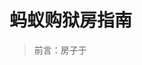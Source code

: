 # 蚂蚁购狱房指南

> 前言：房子于 

<!--stackedit_data:
eyJoaXN0b3J5IjpbLTExNjAzNzgyMzUsMjEzNTAyNTA2MywxOD
U1NTUyMDYwXX0=
-->